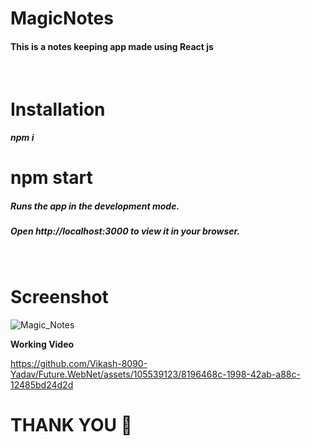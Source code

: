 ﻿# MagicNotes
 #### This is a notes keeping app made using React js
 <br>

# Installation
##### npm i 

# npm start
##### Runs the app in the development mode.
##### Open http://localhost:3000 to view it in your browser.


<br>

# Screenshot
![Magic_Notes](https://github.com/TusharKesarwani/Front-End-Projects/assets/105539123/0f887681-caba-47b9-9a04-64982fe29c04)


**Working Video**

https://github.com/Vikash-8090-Yadav/Future.WebNet/assets/105539123/8196468c-1998-42ab-a88c-12485bd24d2d

# THANK YOU 🙂